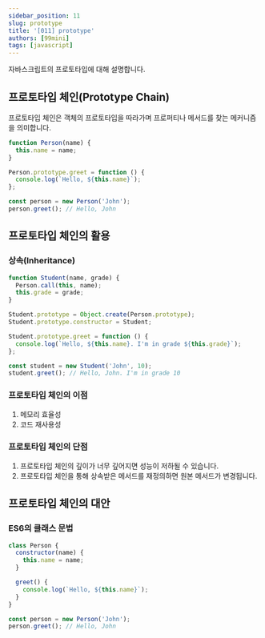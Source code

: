 ```yaml
---
sidebar_position: 11
slug: prototype
title: '[011] prototype'
authors: [99mini]
tags: [javascript]
---
```


자바스크립트의 프로토타입에 대해 설명합니다.

## 프로토타입 체인(Prototype Chain)

프로토타입 체인은 객체의 프로토타입을 따라가며 프로퍼티나 메서드를 찾는 메커니즘을 의미합니다.

```javascript title="prototype-chain.js"
function Person(name) {
  this.name = name;
}

Person.prototype.greet = function () {
  console.log(`Hello, ${this.name}`);
};

const person = new Person('John');
person.greet(); // Hello, John
```

## 프로토타입 체인의 활용

### 상속(Inheritance)

```javascript title="inheritance.js"
function Student(name, grade) {
  Person.call(this, name);
  this.grade = grade;
}

Student.prototype = Object.create(Person.prototype);
Student.prototype.constructor = Student;

Student.prototype.greet = function () {
  console.log(`Hello, ${this.name}. I'm in grade ${this.grade}`);
};

const student = new Student('John', 10);
student.greet(); // Hello, John. I'm in grade 10
```

### 프로토타입 체인의 이점

1. 메모리 효율성
2. 코드 재사용성

### 프로토타입 체인의 단점

1. 프로토타입 체인의 깊이가 너무 깊어지면 성능이 저하될 수 있습니다.
2. 프로토타입 체인을 통해 상속받은 메서드를 재정의하면 원본 메서드가 변경됩니다.

## 프로토타입 체인의 대안

### ES6의 클래스 문법

```javascript title="class.js"
class Person {
  constructor(name) {
    this.name = name;
  }

  greet() {
    console.log(`Hello, ${this.name}`);
  }
}

const person = new Person('John');
person.greet(); // Hello, John
```
